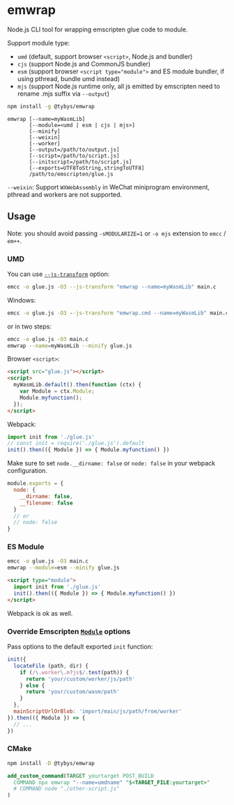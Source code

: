 # emwrap

Node.js CLI tool for wrapping emscripten glue code to module.

Support module type:

* `umd` (default, support browser `<script>`, Node.js and bundler)
* `cjs` (support Node.js and CommonJS bundler)
* `esm` (support browser `<script type="module">` and ES module bundler, if using pthread, bundle umd instead)
* `mjs` (support Node.js runtime only, all js emitted by emscripten need to rename .mjs suffix via `--output`)

```bash
npm install -g @tybys/emwrap
```

```
emwrap [--name=myWasmLib]
       [--module=<umd | esm | cjs | mjs>]
       [--minify]
       [--weixin]
       [--worker]
       [--output=/path/to/output.js]
       [--script=/path/to/script.js]
       [--initscript=/path/to/script.js]
       [--exports=UTF8ToString,stringToUTF8]
       /path/to/emscripten/glue.js
```

`--weixin`: Support `WXWebAssembly` in WeChat miniprogram environment, pthread and workers are not supported.

## Usage

Note: you should avoid passing `-sMODULARIZE=1` or `-o mjs` extension to `emcc` / `em++`.

### UMD

You can use [`--js-transform`](https://emscripten.org/docs/tools_reference/emcc.html#emcc-minify) option:

```bash
emcc -o glue.js -O3 --js-transform "emwrap --name=myWasmLib" main.c
```

Windows:

```bat
emcc -o glue.js -O3 --js-transform "emwrap.cmd --name=myWasmLib" main.c
```

or in two steps:

```bash
emcc -o glue.js -O3 main.c
emwrap --name=myWasmLib --minify glue.js
```

Browser `<script>`:

```html
<script src="glue.js"></script>
<script>
  myWasmLib.default().then(function (ctx) {
    var Module = ctx.Module;
    Module.myfunction();
  });
</script>
```

Webpack:

```js
import init from './glue.js'
// const init = require('./glue.js').default
init().then(({ Module }) => { Module.myfunction() })
```

Make sure to set `node.__dirname: false` or `node: false` in your webpack configuration.

```js
module.exports = {
  node: {
    __dirname: false,
    __filename: false
  }
  // or
  // node: false
}
```

### ES Module

```bash
emcc -o glue.js -O3 main.c
emwrap --module=esm --minify glue.js
```

```html
<script type="module">
  import init from './glue.js'
  init().then(({ Module }) => { Module.myfunction() })
</script>
```

Webpack is ok as well.

### Override Emscripten [`Module`](https://emscripten.org/docs/api_reference/module.html) options

Pass options to the default exported `init` function:

```js
init({
  locateFile (path, dir) {
    if (/\.worker\.m?js$/.test(path)) {
      return 'your/custom/worker/js/path'
    } else {
      return 'your/custom/wasm/path'
    }
  },
  mainScriptUrlOrBlob: 'import/main/js/path/from/worker'
}).then(({ Module }) => {
  // ...
})
```

### CMake

```bash
npm install -D @tybys/emwrap
```

```cmake
add_custom_command(TARGET yourtarget POST_BUILD
  COMMAND npx emwrap "--name=umdname" "$<TARGET_FILE:yourtarget>"
  # COMMAND node "./other-script.js"
)
```
